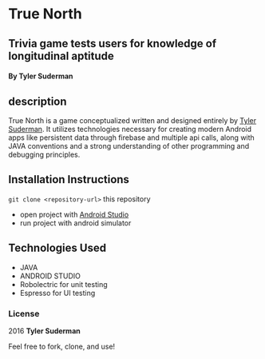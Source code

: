 # True North

## Trivia game tests users for knowledge of longitudinal aptitude
#### By Tyler Suderman


## description
True North is a game conceptualized written and designed entirely by [Tyler Suderman](https://www.linkedin.com/in/tylersuderman). It utilizes technologies necessary for creating modern Android apps like persistent data through firebase and multiple api calls, along with JAVA conventions and a strong understanding of other programming and debugging principles.

## Installation Instructions

`git clone <repository-url>` this repository

* open project with [Android Studio](http://developer.android.com/sdk/index.html)
* run project with android simulator

## Technologies Used

* JAVA
* ANDROID STUDIO
* Robolectric for unit testing
* Espresso for UI testing

### License
2016 **Tyler Suderman**

Feel free to fork, clone, and use!
